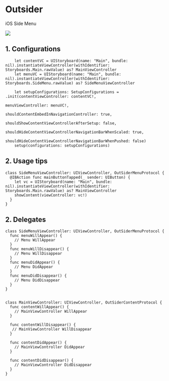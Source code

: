 # Outsider
iOS Side Menu

![](sample-1.gif)

<a name="desc"></a>
## 1. Configurations

        let contentVC = UIStoryboard(name: "Main", bundle: nil).instantiateViewController(withIdentifier: Storyboards.Main.rawValue) as? MainViewController
        let menuVC = UIStoryboard(name: "Main", bundle: nil).instantiateViewController(withIdentifier: Storyboards.SideMenu.rawValue) as? SideMenuViewController
        
        let setupConfigurations: SetupConfigurations = .init(contentViewController: contentVC!,
                                                             menuViewController: menuVC!,
                                                             shouldContentEmbedInNavigationController: true,
                                                             shouldShowContentViewControllerAfterSetup: false,
                                                             shouldHideContentViewControllerNavigationBarWhenScaled: true,
                                                             shouldHideContentViewControllerNavigationBarWhenPushed: false)
        setup(configurations: setupConfigurations)

## 2. Usage tips

    class SideMenuViewController: UIViewController, OutSiderMenuProtocol {
      @IBAction func mainButtonTapped(_ sender: UIButton) {
        let vc = UIStoryboard(name: "Main", bundle: nil).instantiateViewController(withIdentifier: Storyboards.Main.rawValue) as? MainViewController
        showContent(viewController: vc!)
      } 
    }
    
## 2. Delegates
    class SideMenuViewController: UIViewController, OutSiderMenuProtocol {
      func menuWillAppear() {
        // Menu WillAppear
      }
      func menuWillDisappear() {
        // Menu WillDisappear
      }
      func menuDidAppear() {
        // Menu DidAppear
      }
      func menuDidDisappear() {
        // Menu DidDisappear
      }
    }

 
    class MainViewController: UIViewController, OutSiderContentProtocol {
      func contentWillAppear() {
        // MainViewController WillAppear
      }
      
      func contentWillDisappear() {
       // MainViewController WillDisappear
      }
      
      func contentDidAppear() {
        // MainViewController DidAppear
      }
      
      func contentDidDisappear() {
        // MainViewController DidDisappear
      }
    }
